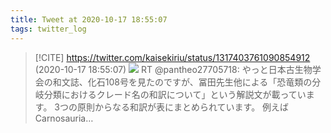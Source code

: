 ```yaml
---
title: Tweet at 2020-10-17 18:55:07
tags: twitter_log
---
```


> [!CITE] https://twitter.com/kaisekiriu/status/1317403761090854912 (2020-10-17 18:55:07)
> ![](https://twitter.com/kaisekiriu/status/1317403761090854912)
> RT @pantheo27705718: やっと日本古生物学会の和文誌、化石108号を見たのですが、冨田先生他による「恐竜類の分岐分類におけるクレード名の和訳について」という解説文が載っています。
> 3つの原則からなる和訳が表にまとめられています。
> 例えば Carnosauria…
